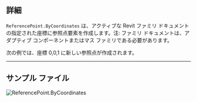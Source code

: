 ## 詳細
`ReferencePoint.ByCoordinates` は、アクティブな Revit ファミリ ドキュメントの指定された座標に参照点要素を作成します。注: ファミリ ドキュメントは、アダプティブ コンポーネントまたはマス ファミリである必要があります。

次の例では、座標 0,0,1 に新しい参照点が作成されます。
___
## サンプル ファイル

![ReferencePoint.ByCoordinates](./Revit.Elements.ReferencePoint.ByCoordinates_img.jpg)
